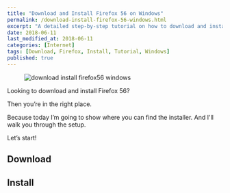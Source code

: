 ```yaml
---
title: "Download and Install Firefox 56 on Windows"
permalink: /download-install-firefox-56-windows.html
excerpt: "A detailed step-by-step tutorial on how to download and install Firefox 56 on Windows."
date: 2018-06-11
last_modified_at: 2018-06-11
categories: [Internet]
tags: [Download, Firefox, Install, Tutorial, Windows]
published: true
---
```


<figure>
    <img src="{{ site.url }}/assets/images/posts/internet/download-install-firefox-56-windows.png" alt="download install firefox56 windows" class="align-right">
</figure>

Looking to download and install Firefox 56?

Then you’re in the right place.

Because today I’m going to show where you can find the installer. And I'll walk you through the setup.

Let’s start!

## Download





## Install
